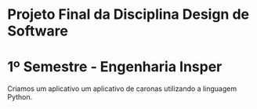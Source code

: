 # Projeto Final da Disciplina Design de Software
# 1º Semestre - Engenharia Insper

Criamos um aplicativo um aplicativo de caronas utilizando a linguagem Python.
